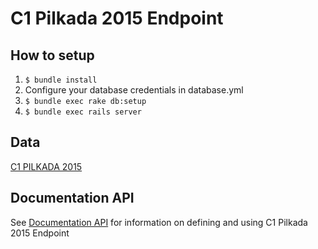 # C1 Pilkada 2015 Endpoint

## How to setup

1. `$ bundle install`
2. Configure your database credentials in database.yml
2. `$ bundle exec rake db:setup`
3. `$ bundle exec rails server`


## Data

[C1 PILKADA 2015](https://github.com/pemiluAPI/pemilu-data/tree/master/c1-pilkada-2015)


## Documentation API

See [Documentation API](http://pilkada2015.kpu.go.id/) for information on defining and using C1 Pilkada 2015 Endpoint